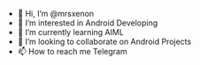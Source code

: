 - 👋 Hi, I’m @mrsxenon
- 👀 I’m interested in Android Developing
- 🌱 I’m currently learning AIML
- 💞️ I’m looking to collaborate on Android Projects
- 📫 How to reach me Telegram

<!---
mrsxenon/mrsxenon is a ✨ special ✨ repository because its `README.md` (this file) appears on your GitHub profile.
You can click the Preview link to take a look at your changes.
--->

